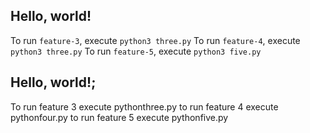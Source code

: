 ## Hello, world!
To run `feature-3`, execute `python3 three.py`
To run `feature-4`, execute `python3 three.py`
To run `feature-5`, execute `python3 five.py`
## Hello, world!;
To run feature 3 execute pythonthree.py
to run feature 4 execute pythonfour.py
to run feature 5 execute pythonfive.py


